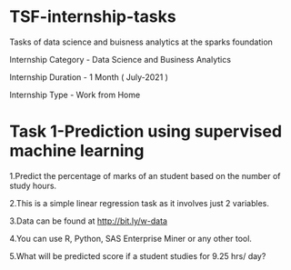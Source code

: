 # TSF-internship-tasks
Tasks of data science and buisness analytics at the sparks foundation

Internship Category - Data Science and Business Analytics

Internship Duration - 1 Month ( July-2021 )

Internship Type - Work from Home

# Task 1-Prediction using supervised machine learning                                                   
1.Predict the percentage of marks of an student based on the number of study hours.

2.This is a simple linear regression task as it involves just 2 variables.

3.Data can be found at http://bit.ly/w-data

4.You can use R, Python, SAS Enterprise Miner or any other tool.

5.What will be predicted score if a student studies for 9.25 hrs/ day?
